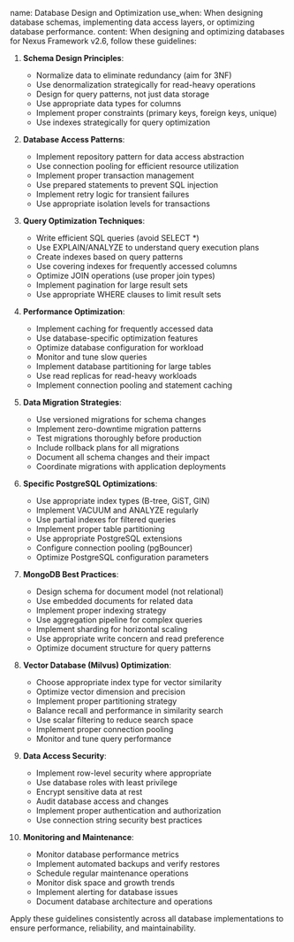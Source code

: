 name: Database Design and Optimization
use_when: When designing database schemas, implementing data access layers, or optimizing database performance.
content: 
When designing and optimizing databases for Nexus Framework v2.6, follow these guidelines:

1. **Schema Design Principles**:
   - Normalize data to eliminate redundancy (aim for 3NF)
   - Use denormalization strategically for read-heavy operations
   - Design for query patterns, not just data storage
   - Use appropriate data types for columns
   - Implement proper constraints (primary keys, foreign keys, unique)
   - Use indexes strategically for query optimization

2. **Database Access Patterns**:
   - Implement repository pattern for data access abstraction
   - Use connection pooling for efficient resource utilization
   - Implement proper transaction management
   - Use prepared statements to prevent SQL injection
   - Implement retry logic for transient failures
   - Use appropriate isolation levels for transactions

3. **Query Optimization Techniques**:
   - Write efficient SQL queries (avoid SELECT *)
   - Use EXPLAIN/ANALYZE to understand query execution plans
   - Create indexes based on query patterns
   - Use covering indexes for frequently accessed columns
   - Optimize JOIN operations (use proper join types)
   - Implement pagination for large result sets
   - Use appropriate WHERE clauses to limit result sets

4. **Performance Optimization**:
   - Implement caching for frequently accessed data
   - Use database-specific optimization features
   - Optimize database configuration for workload
   - Monitor and tune slow queries
   - Implement database partitioning for large tables
   - Use read replicas for read-heavy workloads
   - Implement connection pooling and statement caching

5. **Data Migration Strategies**:
   - Use versioned migrations for schema changes
   - Implement zero-downtime migration patterns
   - Test migrations thoroughly before production
   - Include rollback plans for all migrations
   - Document all schema changes and their impact
   - Coordinate migrations with application deployments

6. **Specific PostgreSQL Optimizations**:
   - Use appropriate index types (B-tree, GiST, GIN)
   - Implement VACUUM and ANALYZE regularly
   - Use partial indexes for filtered queries
   - Implement proper table partitioning
   - Use appropriate PostgreSQL extensions
   - Configure connection pooling (pgBouncer)
   - Optimize PostgreSQL configuration parameters

7. **MongoDB Best Practices**:
   - Design schema for document model (not relational)
   - Use embedded documents for related data
   - Implement proper indexing strategy
   - Use aggregation pipeline for complex queries
   - Implement sharding for horizontal scaling
   - Use appropriate write concern and read preference
   - Optimize document structure for query patterns

8. **Vector Database (Milvus) Optimization**:
   - Choose appropriate index type for vector similarity
   - Optimize vector dimension and precision
   - Implement proper partitioning strategy
   - Balance recall and performance in similarity search
   - Use scalar filtering to reduce search space
   - Implement proper connection pooling
   - Monitor and tune query performance

9. **Data Access Security**:
   - Implement row-level security where appropriate
   - Use database roles with least privilege
   - Encrypt sensitive data at rest
   - Audit database access and changes
   - Implement proper authentication and authorization
   - Use connection string security best practices

10. **Monitoring and Maintenance**:
    - Monitor database performance metrics
    - Implement automated backups and verify restores
    - Schedule regular maintenance operations
    - Monitor disk space and growth trends
    - Implement alerting for database issues
    - Document database architecture and operations

Apply these guidelines consistently across all database implementations to ensure performance, reliability, and maintainability.

